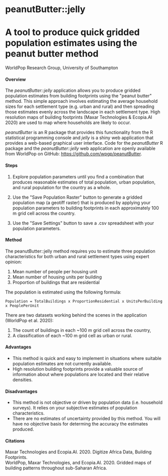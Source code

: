 # peanutButter::jelly
# A tool to produce quick gridded population estimates using the peanut butter method
WorldPop Research Group, University of Southampton  

#### Overview

The *peanutButter::jelly* application allows you to produce gridded population estimates from building footprints using the "peanut butter" method. This simple approach involves estimating the average household sizes for each settlement type (e.g. urban and rural) and then spreading those estimates evenly across the landscape in each settlement type. High resolution maps of building footprints (Maxar Technologies & Ecopia.AI 2020) are used to map where households are likely to occur.

*peanutButter* is an R package that provides this functionality from the R statistical programming console and *jelly* is a shiny web application that provides a web-based graphical user interface. Code for the *peanutButter* R package and the *peanutButter::jelly* web application are openly available from WorldPop on GitHub: https://github.com/wpgp/peanutButter.

#### Steps
1. Explore population parameters until you find a combination that produces reasonable estimates of total population, urban population, and rural population for the country as a whole.  

2. Use the "Save Population Raster" button to generate a gridded population map (a geotiff raster) that is produced by applying your population parameters to building footprints in each approximately 100 m grid cell across the country.  

3. Use the "Save Settings" button to save a .csv spreadsheet with your population parameters.

#### Method

The peanutButter::jelly method requires you to estimate three population characteristics for both urban and rural settlement types using expert opinion:  

1. Mean number of people per housing unit  
2. Mean number of housing units per building  
3. Proportion of buildings that are residential  

The population is estimated using the following formula:  

`Population = TotalBuildings x ProportionResidential x UnitsPerBuilding x PeoplePerUnit`

There are two datasets working behind the scenes in the application (WorldPop et al. 2020):  

1. The count of buildings in each ~100 m grid cell across the country,  
2. A classification of each ~100 m grid cell as urban or rural.

#### Advantages  
- This method is quick and easy to implement in situations where suitable population estimates are not currently available.  
- High resolution building footprints provide a valuable source of information about where populations are located and their relative densities.

#### Disadvantages
- This method is not objective or driven by population data (i.e. household surveys). It relies on your subjective estimates of population characteristics.  
- There are no estimates of uncertainty provided by this method. You will have no objective basis for determing the accuracy the estimates produced.  

#### Citations
Maxar Technologies and Ecopia.AI. 2020. Digitize Africa Data, Building Footprints.  
WorldPop, Maxar Technologies, and Ecopia.AI. 2020. Gridded maps of building patterns throughout sub-Saharan Africa.

